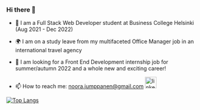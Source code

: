 ### Hi there 👋



- 🌱 I am a Full Stack Web Developer student at Business College Helsinki (Aug 2021 - Dec 2022)

- :earth_africa: I am on a study leave from my multifaceted Office Manager job in an international travel agency 

- 🔭 I am looking for a Front End Development internship job for summer/autumn 2022 and a whole new and exciting career! 

- 📫 How to reach me: noora.jumppanen@gmail.com
[<img src='https://cdn.jsdelivr.net/npm/simple-icons@3.0.1/icons/linkedin.svg' alt='linkedin' height='30'>](https://www.linkedin.com/in/noora-jumppanen/)  


[![Top Langs](https://github-readme-stats.vercel.app/api/top-langs/?username=NooraJumppanen&layout=compact)](https://github.com/anuraghazra/github-readme-stats)
